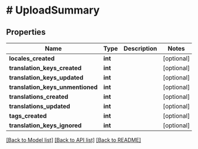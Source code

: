 # # UploadSummary

## Properties

Name | Type | Description | Notes
------------ | ------------- | ------------- | -------------
**locales_created** | **int** |  | [optional] 
**translation_keys_created** | **int** |  | [optional] 
**translation_keys_updated** | **int** |  | [optional] 
**translation_keys_unmentioned** | **int** |  | [optional] 
**translations_created** | **int** |  | [optional] 
**translations_updated** | **int** |  | [optional] 
**tags_created** | **int** |  | [optional] 
**translation_keys_ignored** | **int** |  | [optional] 

[[Back to Model list]](../../README.md#documentation-for-models) [[Back to API list]](../../README.md#documentation-for-api-endpoints) [[Back to README]](../../README.md)


